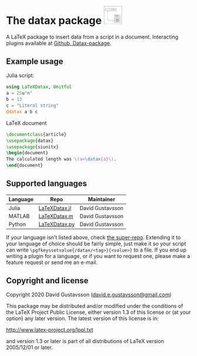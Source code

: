 # The datax package <img src=datax-logo.png width=50x>
A LaTeX package to insert data from a script in a document. Interacting plugins available at [Github, Datax-package](https://github.com/Datax-package).

## Example usage
Julia script:
```julia
using LaTeXDatax, Unitful
a = 25u"m"
b = 13
c = "Literal string"
@datax a b c
```

LaTeX document
```tex
\documentclass{article}
\usepackage{datax}
\usepackage{siunitx}
\begin{document}
The calculated length was \(a=\datax{a}\).
\end{document}
```

## Supported languages

Language | Repo | Maintainer
----- | ----- | -----
Julia | [LaTeXDatax.jl](https://github.com/Datax-package/LaTeXDatax.jl) | David Gustavsson
MATLAB | [LaTeXDatax.m](https://github.com/Datax-package/Datax.m) | David Gustavsson
Python | [LaTeXDatax.py](https://github.com/Datax-package/LaTeXDatax.py) | David Gustavsson

If your language isn't listed above, check [the super-repo](https://github.com/Datax-package).
Extending it to your language of choice should be fairly simple, just make it so your script can write `\pgfkeyssetvalue{/datax/<tag>}{<value>}` to a file.
If you end up writing a plugin for a language, or if you want to request one, please make a feature request or send me an e-mail.

## Copyright and license
Copyright 2020 David Gustavsson (david.e.gustavsson@gmail.com)

This package may be distributed and/or modified under the
conditions of the LaTeX Project Public License, either
version 1.3 of this license or (at your option) any later
version. The latest version of this license is in:

http://www.latex-project.org/lppl.txt

and version 1.3 or later is part of all distributions of
LaTeX version 2005/12/01 or later.

